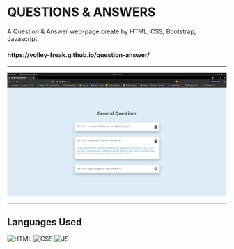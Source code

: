 # <h1>QUESTIONS & ANSWERS</h1>
A Question & Answer web-page create by HTML, CSS, Bootstrap, Javascript.

<h4>https://volley-freak.github.io/question-answer/</h4>

**********************************************
![](screenshot.png)
**********************************************

## Languages Used

![HTML](https://img.shields.io/badge/html5%20-%23E34F26.svg?&style=for-the-badge&logo=html5&logoColor=white)
![CSS](https://img.shields.io/badge/css3%20-%231572B6.svg?&style=for-the-badge&logo=css3&logoColor=white)
![JS](https://img.shields.io/badge/javascript%20-%23323330.svg?&style=for-the-badge&logo=javascript&logoColor=%23F7DF1E)
